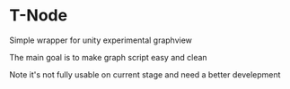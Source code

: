 # T-Node
Simple wrapper for unity experimental graphview

The main goal is to make graph script easy and clean

Note it's not fully usable on current stage and need  a better develepment
